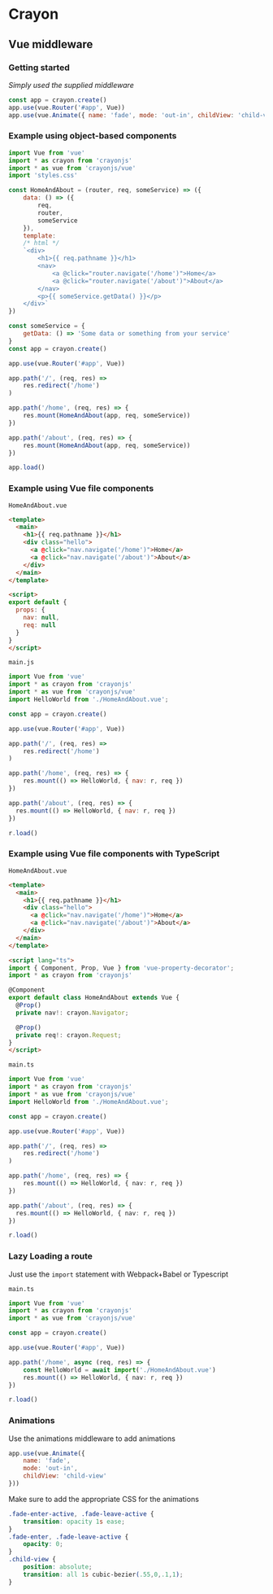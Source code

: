 # Crayon
## Vue middleware

### Getting started

_Simply used the supplied middleware_

```javascript
const app = crayon.create()
app.use(vue.Router('#app', Vue))
app.use(vue.Animate({ name: 'fade', mode: 'out-in', childView: 'child-view' }))
```

### Example using object-based components

```javascript
import Vue from 'vue'
import * as crayon from 'crayonjs'
import * as vue from 'crayonjs/vue'
import 'styles.css'

const HomeAndAbout = (router, req, someService) => ({
    data: () => ({
        req,
        router,
        someService
    }),
    template:  
    /* html */
    `<div>
        <h1>{{ req.pathname }}</h1>
        <nav>
            <a @click="router.navigate('/home')">Home</a>
            <a @click="router.navigate('/about')">About</a>
        </nav>
        <p>{{ someService.getData() }}</p>
    </div>`
})

const someService = {
    getData: () => 'Some data or something from your service'
}
const app = crayon.create()

app.use(vue.Router('#app', Vue))

app.path('/', (req, res) => 
    res.redirect('/home')
)

app.path('/home', (req, res) => {
    res.mount(HomeAndAbout(app, req, someService))
})

app.path('/about', (req, res) => { 
    res.mount(HomeAndAbout(app, req, someService))
})

app.load()
```

### Example using Vue file components

`HomeAndAbout.vue`

```html
<template>
  <main>
    <h1>{{ req.pathname }}</h1>
    <div class="hello">
      <a @click="nav.navigate('/home')">Home</a>
      <a @click="nav.navigate('/about')">About</a>
    </div>
  </main>
</template>

<script>
export default {
  props: {
    nav: null,
    req: null
  }
}
</script>
```
`main.js`

```javascript
import Vue from 'vue'
import * as crayon from 'crayonjs'
import * as vue from 'crayonjs/vue'
import HelloWorld from './HomeAndAbout.vue';

const app = crayon.create()

app.use(vue.Router('#app', Vue))

app.path('/', (req, res) => 
    res.redirect('/home')
)

app.path('/home', (req, res) => {
    res.mount(() => HelloWorld, { nav: r, req })
})

app.path('/about', (req, res) => {
  res.mount(() => HelloWorld, { nav: r, req })
})

r.load()
```

### Example using Vue file components with TypeScript

`HomeAndAbout.vue`

```html
<template>
  <main>
    <h1>{{ req.pathname }}</h1>
    <div class="hello">
      <a @click="nav.navigate('/home')">Home</a>
      <a @click="nav.navigate('/about')">About</a>
    </div>
  </main>
</template>

<script lang="ts">
import { Component, Prop, Vue } from 'vue-property-decorator';
import * as crayon from 'crayonjs'

@Component
export default class HomeAndAbout extends Vue {
  @Prop() 
  private nav!: crayon.Navigator;

  @Prop() 
  private req!: crayon.Request;
}
</script>
```
`main.ts`

```typescript
import Vue from 'vue'
import * as crayon from 'crayonjs'
import * as vue from 'crayonjs/vue'
import HelloWorld from './HomeAndAbout.vue';

const app = crayon.create()

app.use(vue.Router('#app', Vue))

app.path('/', (req, res) => 
    res.redirect('/home')
)

app.path('/home', (req, res) => {
    res.mount(() => HelloWorld, { nav: r, req })
})

app.path('/about', (req, res) => {
  res.mount(() => HelloWorld, { nav: r, req })
})

r.load()
```

### Lazy Loading a route

Just use the `import` statement with Webpack+Babel or Typescript

`main.ts`

```typescript
import Vue from 'vue'
import * as crayon from 'crayonjs'
import * as vue from 'crayonjs/vue'

const app = crayon.create()

app.use(vue.Router('#app', Vue))

app.path('/home', async (req, res) => {
    const HelloWorld = await import('./HomeAndAbout.vue')
    res.mount(() => HelloWorld, { nav: r, req })
})

r.load()
```

### Animations

Use the animations middleware to add animations

```javascript
app.use(vue.Animate({ 
    name: 'fade', 
    mode: 'out-in', 
    childView: 'child-view' 
}))
```

Make sure to add the appropriate CSS for the animations

```css
.fade-enter-active, .fade-leave-active {
    transition: opacity 1s ease;
}
.fade-enter, .fade-leave-active {
    opacity: 0;
}
.child-view {
    position: absolute;
    transition: all 1s cubic-bezier(.55,0,.1,1);
}
```
